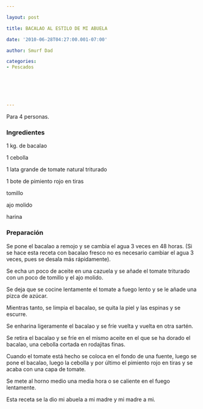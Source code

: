 ```yaml
---

layout: post

title: BACALAO AL ESTILO DE MI ABUELA

date: '2010-06-28T04:27:00.001-07:00'

author: Smurf Dad

categories:
- Pescados






---
```


Para 4 personas.

<h3>Ingredientes</h3>

1 kg. de bacalao

1 cebolla

1 lata grande de tomate natural triturado

1 bote de pimiento rojo en tiras

tomillo

ajo molido

harina

<h3>Preparación</h3>

Se pone el bacalao a remojo y se cambia el agua 3 veces en 48 horas. (Si se hace esta receta con bacalao fresco no es necesario cambiar el agua 3 veces, pues se desala más rápidamente).

Se echa un poco de aceite en una cazuela y se añade el tomate triturado con un poco de tomillo y el ajo molido.

Se deja que se cocine lentamente el tomate a fuego lento y se le añade una pizca de azúcar.

Mientras tanto, se limpia el bacalao, se quita la piel y las espinas y se escurre.

Se enharina ligeramente el bacalao y se fríe vuelta y vuelta en otra sartén.

Se retira el bacalao y se fríe en el mismo aceite en el que se ha dorado el bacalao, una cebolla cortada en rodajitas finas.

Cuando el tomate está hecho se coloca en el fondo de una fuente, luego se pone el bacalao, luego la cebolla y por último el pimiento rojo en tiras y se acaba con una capa de tomate.

Se mete al horno medio una media hora o se caliente en el fuego lentamente.

Esta receta se la dio mi abuela a mi madre y mi madre a mi.